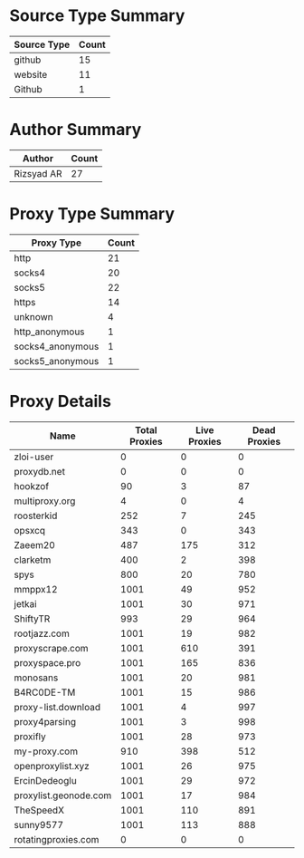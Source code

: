# Source Type Summary

| Source Type | Count |
|-------------|-------|
| github | 15 |
| website | 11 |
| Github | 1 |


# Author Summary

| Author | Count |
|--------|-------|
| Rizsyad AR | 27 |


# Proxy Type Summary

| Proxy Type | Count |
|------------|-------|
| http | 21 |
| socks4 | 20 |
| socks5 | 22 |
| https | 14 |
| unknown | 4 |
| http_anonymous | 1 |
| socks4_anonymous | 1 |
| socks5_anonymous | 1 |


# Proxy Details

| Name | Total Proxies | Live Proxies | Dead Proxies |
|------|---------------|--------------|---------------|
| zloi-user | 0 | 0 | 0 |
| proxydb.net | 0 | 0 | 0 |
| hookzof | 90 | 3 | 87 |
| multiproxy.org | 4 | 0 | 4 |
| roosterkid | 252 | 7 | 245 |
| opsxcq | 343 | 0 | 343 |
| Zaeem20 | 487 | 175 | 312 |
| clarketm | 400 | 2 | 398 |
| spys | 800 | 20 | 780 |
| mmppx12 | 1001 | 49 | 952 |
| jetkai | 1001 | 30 | 971 |
| ShiftyTR | 993 | 29 | 964 |
| rootjazz.com | 1001 | 19 | 982 |
| proxyscrape.com | 1001 | 610 | 391 |
| proxyspace.pro | 1001 | 165 | 836 |
| monosans | 1001 | 20 | 981 |
| B4RC0DE-TM | 1001 | 15 | 986 |
| proxy-list.download | 1001 | 4 | 997 |
| proxy4parsing | 1001 | 3 | 998 |
| proxifly | 1001 | 28 | 973 |
| my-proxy.com | 910 | 398 | 512 |
| openproxylist.xyz | 1001 | 26 | 975 |
| ErcinDedeoglu | 1001 | 29 | 972 |
| proxylist.geonode.com | 1001 | 17 | 984 |
| TheSpeedX | 1001 | 110 | 891 |
| sunny9577 | 1001 | 113 | 888 |
| rotatingproxies.com | 0 | 0 | 0 |
